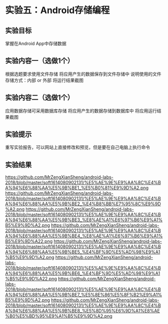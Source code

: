 # 实验五：Android存储编程 

## 实验目标
掌握在Android App中存储数据

## 实验内容一（选做1个）
根据选题要求使用文件存储
将应用产生的数据保存到文件存储中
说明使用的文件存储方式：内部 or 外部
将运行结果截图
 
## 实验内容二（选做1个）
应用数据存储可采用数据库存储
将应用产生的数据存储到数据库中
将应用运行结果截图
 
## 实验提示
重写实验报告，可以网站上直接修改和预览，但是要在自己电脑上执行命令
 
## 实验结果
https://github.com/MrZengXianSheng/android-labs-2018/blob/master/soft1614080902131/%E5%AE%9E%E9%AA%8C%E4%BA%94%E6%88%AA%E5%9B%BE1_%E5%B0%81%E9%9D%A2.png
https://github.com/MrZengXianSheng/android-labs-2018/blob/master/soft1614080902131/%E5%AE%9E%E9%AA%8C%E4%BA%94%E6%88%AA%E5%9B%BE2_%E4%B8%BB%E7%95%8C%E9%9D%A2.png
https://github.com/MrZengXianSheng/android-labs-2018/blob/master/soft1614080902131/%E5%AE%9E%E9%AA%8C%E4%BA%94%E6%88%AA%E5%9B%BE3_%E8%AE%A1%E6%97%B6%E9%A1%B5%E9%9D%A2.png
https://github.com/MrZengXianSheng/android-labs-2018/blob/master/soft1614080902131/%E5%AE%9E%E9%AA%8C%E4%BA%94%E6%88%AA%E5%9B%BE4_%E8%AE%A1%E6%97%B6%E9%A1%B5%E9%9D%A22.png
https://github.com/MrZengXianSheng/android-labs-2018/blob/master/soft1614080902131/%E5%AE%9E%E9%AA%8C%E4%BA%94%E6%88%AA%E5%9B%BE5_%E4%BF%9D%E5%AD%98%E9%A1%B5%E9%9D%A2.png
https://github.com/MrZengXianSheng/android-labs-2018/blob/master/soft1614080902131/%E5%AE%9E%E9%AA%8C%E4%BA%94%E6%88%AA%E5%9B%BE6_%E4%BF%9D%E5%AD%98%E9%A1%B5%E9%9D%A22.png
https://github.com/MrZengXianSheng/android-labs-2018/blob/master/soft1614080902131/%E5%AE%9E%E9%AA%8C%E4%BA%94%E6%88%AA%E5%9B%BE7_%E5%8E%86%E5%8F%B2%E9%A1%B5%E9%9D%A2.png
https://github.com/MrZengXianSheng/android-labs-2018/blob/master/soft1614080902131/%E5%AE%9E%E9%AA%8C%E4%BA%94%E6%88%AA%E5%9B%BE8_%E5%8D%95%E6%9D%A1%E8%AE%B0%E5%BD%95%E9%A1%B5%E9%9D%A2.png
